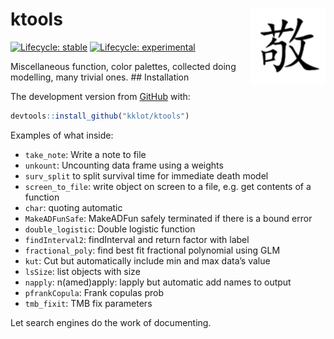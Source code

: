 
<!-- README.md is generated from README.Rmd. Please edit that file -->

# ktools <img src='man/figures/logo.png' align="right" height="120" />

<!-- badges: start -->

[![Lifecycle:
stable](https://img.shields.io/badge/lifecycle-stable-brightgreen.svg)](https://lifecycle.r-lib.org/articles/stages.html#stable)
[![Lifecycle:
experimental](https://img.shields.io/badge/lifecycle-experimental-orange.svg)](https://lifecycle.r-lib.org/articles/stages.html#experimental)
<!-- badges: end -->

Miscellaneous function, color palettes, collected doing modelling, many
trivial ones. ## Installation

The development version from [GitHub](https://github.com/) with:

``` r
devtools::install_github("kklot/ktools")
```

Examples of what inside:

-   `take_note`: Write a note to file
-   `unkount`: Uncounting data frame using a weights
-   `surv_split` to split survival time for immediate death model
-   `screen_to_file`: write object on screen to a file, e.g. get
    contents of a function
-   `char`: quoting automatic
-   `MakeADFunSafe`: MakeADFun safely terminated if there is a bound
    error
-   `double_logistic`: Double logistic function
-   `findInterval2`: findInterval and return factor with label
-   `fractional_poly`: find best fit fractional polynomial using GLM
-   `kut`: Cut but automatically include min and max data’s value
-   `lsSize`: list objects with size
-   `napply`: n(amed)apply: lapply but automatic add names to output
-   `pfrankCopula`: Frank copulas prob
-   `tmb_fixit`: TMB fix parameters

Let search engines do the work of documenting.
